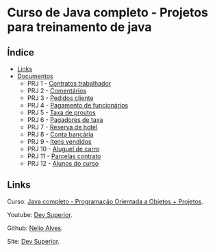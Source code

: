 # Curso de Java completo - Projetos para treinamento de java

## Índice

- [Links](#links)
- [Documentos](docs/)
  - PRJ 1 - [Contratos trabalhador](docs/1_PRJ.md)
  - PRJ 2 - [Comentários](docs/2_PRJ.md)
  - PRJ 3 - [Pedidos cliente](docs/3_PRJ.md)
  - PRJ 4 - [Pagamento de funcionários](docs/4_PRJ.md)
  - PRJ 5 - [Taxa de proutos](docs/5_PRJ.md)
  - PRJ 6 - [Pagadores de taxa](docs/6_PRJ.md)
  - PRJ 7 - [Reserva de hotel](docs/7_PRJ.md)
  - PRJ 8 - [Conta bancária](docs/8_PRJ.md)
  - PRJ 9 - [Itens vendidos](docs/9_PRJ.md)
  - PRJ 10 - [Aluguel de carro](docs/10_PRJ.md)
  - PRJ 11 - [Parcelas contrato](docs/11_PRJ.md)
  - PRJ 12 - [Alunos do curso](docs/12_PRJ.md)

## Links

Curso: [Java completo - Programação Orientada a Objetos + Projetos](https://www.udemy.com/course/java-curso-completo/).

Youtube: [Dev Superior](https://www.youtube.com/@DevSuperior).

Github: [Nelio Alves](https://github.com/acenelio).

Site: [Dev Superior](https://devsuperior.com.br).
